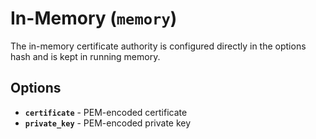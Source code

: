 # In-Memory (`memory`)

The in-memory certificate authority is configured directly in the options hash and is kept in running memory.


## Options

 * **`certificate`** - PEM-encoded certificate
 * **`private_key`** - PEM-encoded private key
